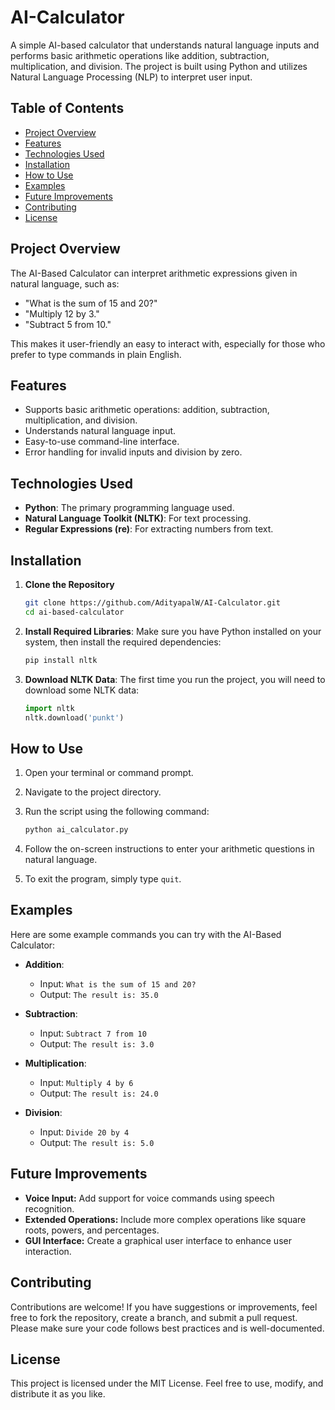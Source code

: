 # AI-Calculator

A simple AI-based calculator that understands natural language inputs and performs basic arithmetic operations like addition, subtraction, multiplication, and division. The project is built using Python and utilizes Natural Language Processing (NLP) to interpret user input.


## Table of Contents
- [Project Overview](#project-overview)
- [Features](#features)
- [Technologies Used](#technologies-used)
- [Installation](#installation)
- [How to Use](#how-to-use)
- [Examples](#examples)
- [Future Improvements](#future-improvements)
- [Contributing](#contributing)
- [License](#license)

## Project Overview
The AI-Based Calculator can interpret arithmetic expressions given in natural language, such as:
- "What is the sum of 15 and 20?"
- "Multiply 12 by 3."
- "Subtract 5 from 10."

This makes it user-friendly an easy to interact with, especially for those who prefer to type commands in plain English.

## Features
- Supports basic arithmetic operations: addition, subtraction, multiplication, and division.
- Understands natural language input.
- Easy-to-use command-line interface.
- Error handling for invalid inputs and division by zero.

## Technologies Used
- **Python**: The primary programming language used.
- **Natural Language Toolkit (NLTK)**: For text processing.
- **Regular Expressions (re)**: For extracting numbers from text.

## Installation

1. **Clone the Repository** 
   ```bash
   git clone https://github.com/AdityapalW/AI-Calculator.git
   cd ai-based-calculator

2. **Install Required Libraries**:
   Make sure you have Python installed on your system, then install the required dependencies:
   ```bash
   pip install nltk
   ```

3. **Download NLTK Data**:
   The first time you run the project, you will need to download some NLTK data:
   ```python
   import nltk
   nltk.download('punkt')
   ```

## How to Use

1. Open your terminal or command prompt.
2. Navigate to the project directory.
3. Run the script using the following command:
   ```bash
   python ai_calculator.py
   ```

4. Follow the on-screen instructions to enter your arithmetic questions in natural language.

5. To exit the program, simply type `quit`.

## Examples
Here are some example commands you can try with the AI-Based Calculator:

- **Addition**: 
  - Input: `What is the sum of 15 and 20?`
  - Output: `The result is: 35.0`

- **Subtraction**:
  - Input: `Subtract 7 from 10`
  - Output: `The result is: 3.0`

- **Multiplication**:
  - Input: `Multiply 4 by 6`
  - Output: `The result is: 24.0`

- **Division**:
  - Input: `Divide 20 by 4`
  - Output: `The result is: 5.0`

## Future Improvements
- **Voice Input:** Add support for voice commands using speech recognition.
- **Extended Operations:** Include more complex operations like square roots, powers, and percentages.
- **GUI Interface:** Create a graphical user interface to enhance user interaction.

## Contributing
Contributions are welcome! If you have suggestions or improvements, feel free to fork the repository, create a branch, and submit a pull request. Please make sure your code follows best practices and is well-documented.

## License
This project is licensed under the MIT License. Feel free to use, modify, and distribute it as you like.

